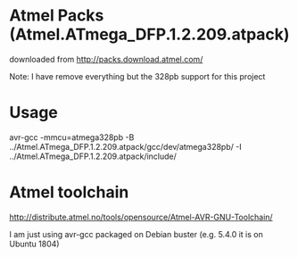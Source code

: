 # Atmel Packs (Atmel.ATmega_DFP.1.2.209.atpack)

downloaded from http://packs.download.atmel.com/

Note: I have remove everything but the 328pb support for this project

# Usage

avr-gcc -mmcu=atmega328pb -B ../Atmel.ATmega_DFP.1.2.209.atpack/gcc/dev/atmega328pb/ -I ../Atmel.ATmega_DFP.1.2.209.atpack/include/

# Atmel toolchain

http://distribute.atmel.no/tools/opensource/Atmel-AVR-GNU-Toolchain/

I am just using avr-gcc packaged on Debian buster (e.g. 5.4.0 it is on Ubuntu 1804)
